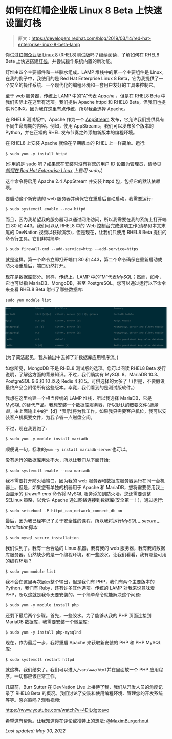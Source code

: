 # 如何在红帽企业版 Linux 8 Beta 上快速设置灯栈

> 原文：<https://developers.redhat.com/blog/2019/03/14/red-hat-enterprise-linux-8-beta-lamp>

你试过[红帽企业版 Linux 8](https://developers.redhat.com/rhel8/) (RHEL8)测试版吗？继续阅读，了解如何在 RHEL8 Beta 上快速搭建[灯栈](https://developers.redhat.com/blog/2017/03/07/how-to-set-up-a-lamp-stack-on-red-hat-enterprise-linux-7/)，并尝试操作系统内置的新功能。

灯堆由四个主要部件和一些胶水组成。LAMP 堆栈中的第一个主要组件是 Linux。在我的例子中，我使用的是 Red Hat Enterprise Linux 8 Beta，它为我提供了一个安全的操作系统、一个现代化的编程环境和一套用户友好的工具来控制它。

至于 web 服务器，传统上 LAMP 中的“A”代表 *Apache* ，但是在 RHEL8 Beta 中我们实际上在这里有选项。我们提供 Apache httpd 和 RHEL8 Beta，但我们也提供 NGINX。因为我在这里有点传统，所以我会选择 Apache。

在 RHEL8 测试版中，Apache 作为一个 [AppStream](https://developers.redhat.com/blog/2018/11/15/rhel8-introducing-appstreams/) 发布，它允许我们提供具有不同生命周期的内容。例如，使用 AppStreams，我们可以发布多个版本的 Python，并在正常的 RHEL 发布节奏之外添加新版本的编程环境。

在 RHEL8 上安装 Apache 就像在早期版本的 RHEL 上一样简单。运行:

`$ sudo yum -y install httpd`

(你用的是 sudo 吧？如果您在安装时没有将您的用户 ID 设置为管理员，请参见 *[如何在 Red Hat Enterprise Linux](https://developers.redhat.com/blog/2018/08/15/how-to-enable-sudo-on-rhel/) 上启用 sudo。*)

这个命令将启用 Apache 2.4 AppStream 并安装 httpd 包，包括它的默认依赖项。

要启动这个新安装的 web 服务器并确保它在重启后自动启动，我需要运行:

`$ sudo systemctl enable --now httpd`

而且，因为我希望我的服务器可以通过网络访问，所以我需要在我的系统上打开端口 80 和 443。我们可以从 RHEL8 中的 Web 控制台完成这项工作(请参见本文末尾的 DevNation 视频以获得演示)，但是现在，让我们只使用 RHEL8 Beta 提供的命令行工具。它们非常简单:

`$ sudo firewall-cmd --add-service=http --add-service=https`


就是这样。第一个命令立即打开端口 80 和 443，第二个命令确保在重新启动或防火墙重启后，端口仍然打开。

现在是数据库部分。同样，传统上，LAMP 中的“M”代表*MySQL*；然而，如今，它也可以指 MariaDB、MongoDB，甚至 PostgreSQL。您可以通过运行以下命令来查看 RHEL8 Beta 附带了哪些数据库:

`sudo yum module list`

![](img/bf7f724e95af26f4cb8390240e4f57f2.png)

(为了简洁起见，我从输出中去掉了非数据库应用程序流。)

如您所见，MongoDB 不是 RHEL8 测试版的选项。您可以阅读 RHEL8 Beta 发行说明，了解这方面的背景知识。不过，我们确实有 MySQL 8、MariaDB 10.3、PostgreSQL 9.6 和 10 以及 Redis 4 和 5。可供选择的太多了！(但是，不要假设最终产品会附带所有这些版本。毕竟，我们看到的是测试版软件。)

我想在这里构建一个相当传统的 LAMP 堆栈，所以我选择 MariaDB，它是 MySQL 的替代产品。我想安装一个数据库服务器，所以默认的概要文件(*服务器*，由上面输出中的*【d】*表示)将为我工作。如果我只需要客户机位，我可以安装客户机概要文件，为我节省一点磁盘空间。

不过，现在我要跑了:

`$ sudo yum -y module install mariadb`

顺便说一句，标准的`yum -y install mariadb-server`也可以。

没有运行的数据库用处不大，所以让我们从下面开始:

`$ sudo systemctl enable --now mariadb`

我不需要打开防火墙端口，因为我的 web 服务器和数据库服务器运行在同一台机器上。但是，如果您有单独的机器用于 Apache 和 MariaDB，您将需要使用我上面显示的 *firewall-cmd* 命令将 MySQL 服务添加到防火墙。您还需要调整 SELinux 策略，以允许 Apache 通过网络连接到数据库(安全第一！)，通过运行:

`$ sudo setsebool -P httpd_can_network_connect_db on`

最后，因为我已经牢记了关于安全性的课程，所以我将运行*MySQL _ secure _ installation*脚本:

`$ sudo mysql_secure_installation`

我们快到了。我有一台合适的 Linux 机器，我有我的 web 服务器，我有我的数据库服务器。仍然缺少的是一个编程环境，和一些胶水。让我们看看，我有哪些可用的编程环境？

`$ sudo yum module list`

我不会在这里再次展示整个输出，但是我们有 PHP，我们有两个主要版本的 Python，我们有 Ruby，还有许多其他选项。传统的 LAMP 对我来说意味着 PHP，所以这就是我今天要安装的。一个简单命令就能解决这个问题:

`$ sudo yum -y module install php`

还剩下最后两个步骤。首先，一些胶水。为了能够从我的 PHP 页面连接到 MariaDB 数据库，我需要安装一个微型库:

`$ sudo yum -y install php-mysqlnd`

现在，作为最后一步，我将重启 Apache 来获取新安装的 PHP 和 PHP MySQL 库:

`$ sudo systemctl restart httpd`

就这样，我们结束了。我们可以进入`/var/www/html`并在里面放一个 PHP 应用程序，一切都应该正常工作。

几周前，Burr Sutter 在 DevNation Live 上接待了我，我们从开发人员的角度记录了 RHEL8 Beta 的概况。我们讨论了安装和使用编程环境、管理您的开发系统等等。感兴趣吗？观看视频:

https://www.youtube.com/watch?v=4DiLdgtcavo

希望这有帮助。让我知道你在评论或推特上的想法: [@MaximBurgerhout](https://twitter.com/MaximBurgerhout)

*Last updated: May 30, 2022*